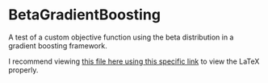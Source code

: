 # BetaGradientBoosting
A test of a custom objective function using the beta distribution in a gradient boosting framework.

I recommend viewing [this file here using this specific link](https://braydentang1.github.io/BetaGradientBoosting/derivation.html) to view the LaTeX properly.
